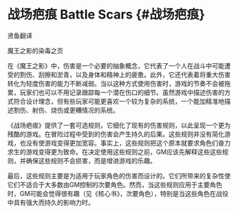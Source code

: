 # 战场疤痕 Battle Scars {#战场疤痕}

贤鱼翻译

魔王之影的染毒之页

在《魔王之影》中，伤害是一个必要的抽象概念，它代表了一个人在战斗中可能遭受的割伤、刮擦和淤青，以及身体和精神上的疲惫。此外，它还代表着将重大伤害转化为轻度伤害的能力不断减弱。当以这种方式使用伤害时，游戏的节奏不会被拖累，玩家们也可以不用记录跟踪每一个潜在伤口的细节。虽然游戏中描述伤害的方式符合设计理念，但有些玩家可能更喜欢一个较为复杂的系统，一个能加精准地描述割伤、射伤、烧伤或更糟情况的系统。

《战场疤痕》提供了一套可选规则，它细化了现有的伤害规则，以此呈现一个更为残酷的游戏。在冒险过程中受到的伤害会产生持久的后果。这些规则并没有简化游戏，也没有使游戏变得更加宽容。事实上，这些规则把这个原本就要求角色们奋力求生的游戏变得更为致命。在决定使用这些规则之前，GM应该先解释这些这些规则，并确保这些规则不会损害，而是增进游戏的乐趣。

最后，这些规则主要是为适用于玩家角色的伤害而设计的。它们所带来的复杂性使它们不适合于大多数由GM控制的次要角色。然而，当这些规则应用于主要角色时，GM可能会觉得很有趣（见《核心书》，次要角色），特别是当这些角色在战役中具有强大而持久的影响力时。
